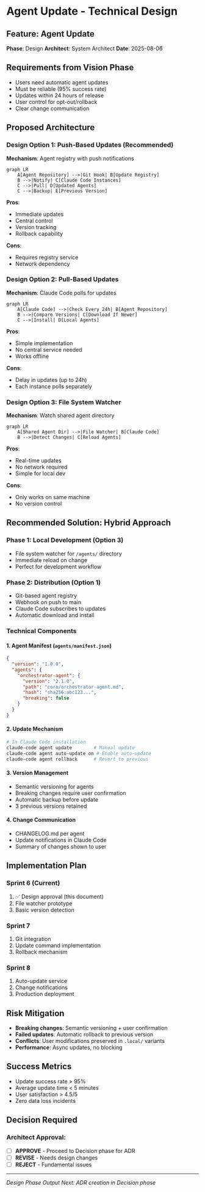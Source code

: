 # Agent Update - Technical Design

## Feature: Agent Update
**Phase**: Design
**Architect**: System Architect
**Date**: 2025-08-06

## Requirements from Vision Phase
- Users need automatic agent updates
- Must be reliable (95% success rate)
- Updates within 24 hours of release
- User control for opt-out/rollback
- Clear change communication

## Proposed Architecture

### Design Option 1: Push-Based Updates (Recommended)
**Mechanism**: Agent registry with push notifications

```mermaid
graph LR
    A[Agent Repository] -->|Git Hook| B[Update Registry]
    B -->|Notify| C[Claude Code Instances]
    C -->|Pull| D[Updated Agents]
    C -->|Backup| E[Previous Version]
```

**Pros**:
- Immediate updates
- Central control
- Version tracking
- Rollback capability

**Cons**:
- Requires registry service
- Network dependency

### Design Option 2: Pull-Based Updates
**Mechanism**: Claude Code polls for updates

```mermaid
graph LR
    A[Claude Code] -->|Check Every 24h| B[Agent Repository]
    B -->|Compare Versions| C[Download If Newer]
    C -->|Install| D[Local Agents]
```

**Pros**:
- Simple implementation
- No central service needed
- Works offline

**Cons**:
- Delay in updates (up to 24h)
- Each instance polls separately

### Design Option 3: File System Watcher
**Mechanism**: Watch shared agent directory

```mermaid
graph LR
    A[Shared Agent Dir] -->|File Watcher| B[Claude Code]
    B -->|Detect Changes| C[Reload Agents]
```

**Pros**:
- Real-time updates
- No network required
- Simple for local dev

**Cons**:
- Only works on same machine
- No version control

## Recommended Solution: Hybrid Approach

### Phase 1: Local Development (Option 3)
- File system watcher for `/agents/` directory
- Immediate reload on change
- Perfect for development workflow

### Phase 2: Distribution (Option 1)
- Git-based agent registry
- Webhook on push to main
- Claude Code subscribes to updates
- Automatic download and install

### Technical Components

#### 1. Agent Manifest (`agents/manifest.json`)
```json
{
  "version": "1.0.0",
  "agents": {
    "orchestrator-agent": {
      "version": "2.1.0",
      "path": "core/orchestrator-agent.md",
      "hash": "sha256:abc123...",
      "breaking": false
    }
  }
}
```

#### 2. Update Mechanism
```bash
# In Claude Code installation
claude-code agent update        # Manual update
claude-code agent auto-update on # Enable auto-update
claude-code agent rollback      # Revert to previous
```

#### 3. Version Management
- Semantic versioning for agents
- Breaking changes require user confirmation
- Automatic backup before update
- 3 previous versions retained

#### 4. Change Communication
- CHANGELOG.md per agent
- Update notifications in Claude Code
- Summary of changes shown to user

## Implementation Plan

### Sprint 6 (Current)
1. ✅ Design approval (this document)
2. File watcher prototype
3. Basic version detection

### Sprint 7
1. Git integration
2. Update command implementation
3. Rollback mechanism

### Sprint 8
1. Auto-update service
2. Change notifications
3. Production deployment

## Risk Mitigation
- **Breaking changes**: Semantic versioning + user confirmation
- **Failed updates**: Automatic rollback to previous version
- **Conflicts**: User modifications preserved in `.local/` variants
- **Performance**: Async updates, no blocking

## Success Metrics
- Update success rate > 95%
- Average update time < 5 minutes
- User satisfaction > 4.5/5
- Zero data loss incidents

## Decision Required

### Architect Approval:
- [ ] **APPROVE** - Proceed to Decision phase for ADR
- [ ] **REVISE** - Needs design changes
- [ ] **REJECT** - Fundamental issues

---
*Design Phase Output*
*Next: ADR creation in Decision phase*